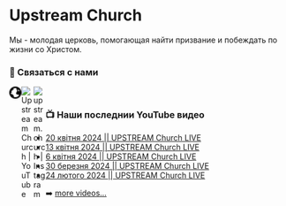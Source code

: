 # Upstream Church

Мы - молодая церковь, помогающая найти призвание и побеждать по жизни со Христом.

### 👥 Связаться с нами

[<img align="left" alt="upstream.life" width="22px" src="https://raw.githubusercontent.com/iconic/open-iconic/master/svg/globe.svg" />][website]
[<img align="left" alt="UpstreamChurch | YouTube" width="22px" src="https://cdn.jsdelivr.net/npm/simple-icons@v3/icons/youtube.svg" />][youtube]
[<img align="left" alt="upstream.church | Instagram" width="22px" src="https://cdn.jsdelivr.net/npm/simple-icons@v3/icons/instagram.svg" />][instagram]

<br />

### 📺 Наши последнии YouTube видео
<!-- YOUTUBE:START -->
- [20 квітня 2024 || UPSTREAM Church LIVE](https://www.youtube.com/watch?v=139prBAGx34)
- [13 квітня 2024 || UPSTREAM Church LIVE](https://www.youtube.com/watch?v=sugMlLnt8i4)
- [6 квітня 2024 || UPSTREAM Church LIVE](https://www.youtube.com/watch?v=udjoPJ_JGa4)
- [30 березня 2024 || UPSTREAM Church LIVE](https://www.youtube.com/watch?v=C6TKN0yfYEY)
- [24 лютого 2024 || UPSTREAM Church LIVE](https://www.youtube.com/watch?v=aKyrIfzqv0g)
<!-- YOUTUBE:END -->

➡️ [more videos...](https://youtube.com/UpstreamChurch)

[website]: https://upstream.life/
[youtube]: https://youtube.com/UpstreamChurch
[instagram]: https://www.instagram.com/upstream.church
